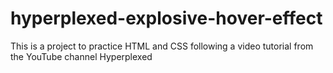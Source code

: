 # hyperplexed-explosive-hover-effect
 This is a project to practice HTML and CSS following a video tutorial from the YouTube channel Hyperplexed
